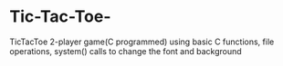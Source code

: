 # Tic-Tac-Toe-
TicTacToe 2-player game(C programmed) using basic C functions, file operations, system() calls to change the font and background
